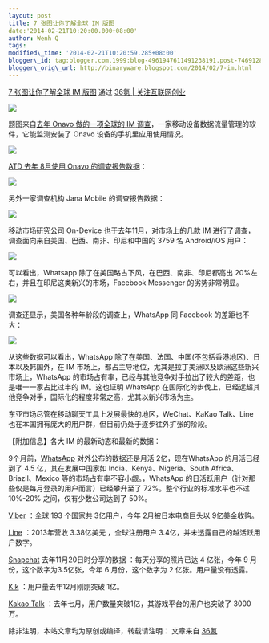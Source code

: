 ```yaml
--- 
layout: post 
title: 7 张图让你了解全球 IM 版图 
date:'2014-02-21T10:20:00.000+08:00' 
author: Wenh Q
tags:
modified\_time: '2014-02-21T10:20:59.285+08:00' 
blogger\_id: tag:blogger.com,1999:blog-4961947611491238191.post-746912848924901818
blogger\_orig\_url: http://binaryware.blogspot.com/2014/02/7-im.html
---
```

[7 张图让你了解全球 IM 版图](http://www.36kr.com/p/209826.html) 通过
[36氪 | 关注互联网创业](http://www.36kr.com/)





![](https://images-blogger-opensocial.googleusercontent.com/gadgets/proxy?url=http%3A%2F%2Fa.36krcnd.com%2Fphoto%2F2014%2F12f69101e10d32c625e34ad7bb699716.jpg&container=blogger&gadget=a&rewriteMime=image%2F*)



题图来自[去年 Onavo 做的一项全球的 IM
调查](http://www.36kr.com/p/178232.html)，一家移动设备数据流量管理的软件，它能监测安装了
Onavo 设备的手机里应用使用情况。



![](https://images-blogger-opensocial.googleusercontent.com/gadgets/proxy?url=http%3A%2F%2Fa.36krcnd.com%2Fphoto%2F2014%2F44de41a38516fb1240aae5979461764e.png&container=blogger&gadget=a&rewriteMime=image%2F*)



[ATD 去年 8月使用 Onavo
的调查报告数据](http://allthingsd.com/20130806/the-quiet-mobile-giant-with-300m-active-users-whatsapp-adds-voice/)：



![](https://images-blogger-opensocial.googleusercontent.com/gadgets/proxy?url=http%3A%2F%2Fa.36krcnd.com%2Fphoto%2F2014%2Faf1f5e24fcbcf1425d2e4eda6d6d24b0.png&container=blogger&gadget=a&rewriteMime=image%2F*)



另外一家调查机构 Jana Mobile 的调查报告数据：



![](https://images-blogger-opensocial.googleusercontent.com/gadgets/proxy?url=http%3A%2F%2Fa.36krcnd.com%2Fphoto%2F2014%2Fdfd3e2b95b554aa4319fa9a115d7813d.png&container=blogger&gadget=a&rewriteMime=image%2F*)



移动市场研究公司 On-Device 也于去年11月，对市场上的几款 IM
进行了调查，调查面向来自美国、巴西、南非、印尼和中国的 3759 名
Android/iOS 用户：



![](https://images-blogger-opensocial.googleusercontent.com/gadgets/proxy?url=http%3A%2F%2Fa.36krcnd.com%2Fphoto%2F2014%2F502c03d21192eb7a470874cc76eb269a.png&container=blogger&gadget=a&rewriteMime=image%2F*)



可以看出，Whatsapp 除了在美国略占下风，在巴西、南非、印尼都高出
20%左右，并且在印尼这类新兴的市场，Facebook Messenger 的劣势非常明显。



![](https://images-blogger-opensocial.googleusercontent.com/gadgets/proxy?url=http%3A%2F%2Fa.36krcnd.com%2Fphoto%2F2014%2F29502dd1b6226ae5968fa0278e275628.png&container=blogger&gadget=a&rewriteMime=image%2F*)



调查还显示，美国各种年龄段的调查上，WhatsApp 同 Facebook 的差距也不大：



![](https://images-blogger-opensocial.googleusercontent.com/gadgets/proxy?url=http%3A%2F%2Fa.36krcnd.com%2Fphoto%2F2014%2Ff8e0da727088a705857528d821dfca1a.png&container=blogger&gadget=a&rewriteMime=image%2F*)



从这些数据可以看出，WhatsApp
除了在美国、法国、中国(不包括香港地区)、日本以及韩国外，在 IM
市场上，都占主导地位，尤其是拉丁美洲以及欧洲这些新兴市场上，WhatsApp
的市场占有率，已经与其他竞争对手拉出了较大的差距，也是唯一一家占比过半的
IM。这也证明 WhatsApp
在国际化的步伐上，已经远超其他竞争对手，国际化的程度非常之高，尤其以新兴市场为主。



东亚市场尽管在移动聊天工具上发展最快的地区，WeChat、KaKao Talk、Line
也在本国拥有庞大的用户群，但目前仍处于逐步往外扩张的阶段。



【附加信息】各大 IM 的最新动态和最新的数据：



9个月前，[WhatsApp](http://www.36kr.com/p/209686.html)
对外公布的数据还是月活 2亿，现在WhatsApp 的月活已经到了 4.5
亿，其在发展中国家如 India、Kenya、Nigeria、South
Africa、Briazil、Mexico 等的市场占有率不容小觑。，WhatsApp
的日活跃用户（针对那些仅是每月登录的用户而言）已经攀升至了
72%。整个行业的标准水平也不过 10%-20% 之间，仅有少数公司达到了 50%。



[Viber](http://www.36kr.com/p/209686.html) ：全球 193 个国家共
3亿用户，今年 2月被日本电商巨头以 9亿美金收购。



[Line](http://www.36kr.com/p/209531.html) ：2013年营收 3.38亿美元
，全球注册用户 3.4亿，并未透露自己的越活跃用户数字。



[Snapchat](http://www.36kr.com/p/207797.html) 去年11月20日时分享的数据
：每天分享的照片已达 4 亿张，今年 9 月份，这个数字为3.5亿张，今年 6
月份，这个数字为 2 亿张。用户量没有透露。



[Kik](http://www.36kr.com/p/208387.html) ：用户量去年12月刚刚突破 1亿。



[Kakao Talk](http://www.36kr.com/p/208387.html)
：去年七月，用户数量突破1亿，其游戏平台的用户也突破了 3000 万。



除非注明，本站文章均为原创或编译，转载请注明： 文章来自
[36氪](http://www.36kr.com/)
